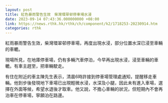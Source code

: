 ```yaml
---
layout: post
title: 紅色暴雨警告生效　柴灣環翠邨停車場水浸
date: 2023-09-14 07:43:36.000000000 +08:00
link: https://news.rthk.hk/rthk/ch/component/k2/1718253-20230914.htm
categories: rthk
---
```


紅雨暴雨警告生效，柴灣環翠邨停車場，再度出現水浸，部分位置水深已浸至車輛的車轆。

現場所見，在地庫停車場，仍有多輛汽車停泊，今早再出現水浸，浸至車輛的車轆。有車主趕至，把車輛駛走。

有住在附近的車主陳先生表示，清晨6時許接到停車場管理處通知，提醒移走車輛。他到步後發現地下車場已出現輕微水浸，水深及小腿，因此未有進入車場，選擇在外面等候，希望水退後才取車。他又說，不擔心車輛的狀況，但短期內不會再泊車在停車場，寧願泊在路邊。
